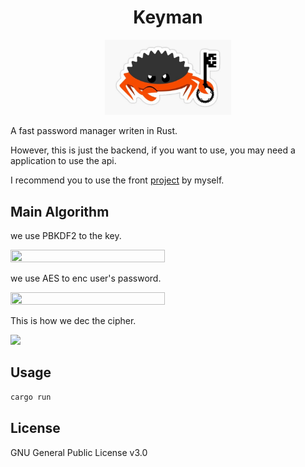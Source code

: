 <h1 align="center"> Keyman </h1>
<p align="center">
    <img src="./doc/rust_key.jpg" width=40% height=40%/>
</p>

A fast password manager writen in Rust.

However, this is just the backend, if you want to use, you may need a application to use the api.

I recommend you to use the front [project](https://github.com/Jacen-cpu/keyman-front) by myself. 

## Main Algorithm

we use PBKDF2 to the key.<br/>

<img src="https://www.waysoahc.xyz/demo_slides/keyman/assets/gen.jpg" width=70% height=70% />

we use AES to enc user's password.

<img src="https://www.waysoahc.xyz/demo_slides/keyman/assets/enc.jpg" width=70% height=70% />

This is how we dec the cipher.

<img src="https://www.waysoahc.xyz/demo_slides/keyman/assets/dec.jpg" />

## Usage
```rust
cargo run
```

## License

GNU General Public License v3.0